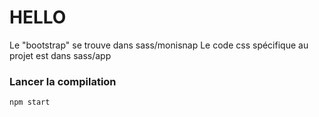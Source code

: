 # HELLO

Le "bootstrap" se trouve dans sass/monisnap
Le code css spécifique au projet est dans sass/app


### Lancer la compilation

```sh
npm start
```
